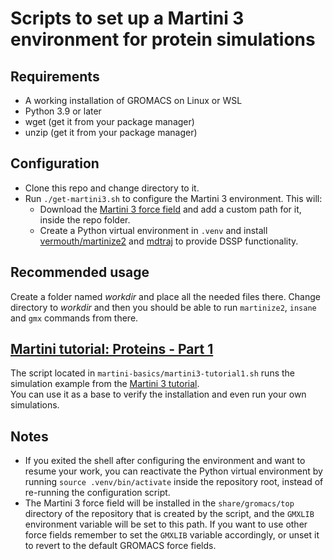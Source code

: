 # Scripts to set up a Martini 3 environment for protein simulations

## Requirements

- A working installation of GROMACS on Linux or WSL
- Python 3.9 or later
- wget (get it from your package manager)
- unzip (get it from your package manager)

## Configuration

- Clone this repo and change directory to it.
- Run `./get-martini3.sh` to configure the Martini 3 environment. This will:
  - Download the [Martini 3 force field](https://cgmartini.nl/docs/downloads/force-field-parameters/martini3/particle-definitions.html) and add a custom path for it, inside the repo folder.
  - Create a Python virtual environment in `.venv` and install [vermouth/martinize2](https://github.com/marrink-lab/vermouth-martinize?tab=readme-ov-file#installation) and [mdtraj](https://pypi.org/project/mdtraj/) to provide DSSP functionality.

## Recommended usage

Create a folder named _workdir_ and place all the needed files there. Change directory to _workdir_ and then you should be able to run `martinize2`, `insane` and `gmx` commands from there.

## [Martini tutorial: Proteins - Part 1](https://cgmartini.nl/docs/tutorials/Legacy/martini3/ProteinsI/)

The script located in `martini-basics/martini3-tutorial1.sh` runs the simulation example from the [Martini 3 tutorial](https://cgmartini.nl/docs/tutorials/Legacy/martini3/ProteinsI/).  
You can use it as a base to verify the installation and even run your own simulations.

## Notes

- If you exited the shell after configuring the environment and want to resume your work, you can reactivate the Python virtual environment by running `source .venv/bin/activate` inside the repository root, instead of re-running the configuration script.
- The Martini 3 force field will be installed in the `share/gromacs/top` directory of the repository that is created by the script, and the `GMXLIB` environment variable will be set to this path. If you want to use other force fields remember to set the `GMXLIB` variable accordingly, or unset it to revert to the default GROMACS force fields. 
